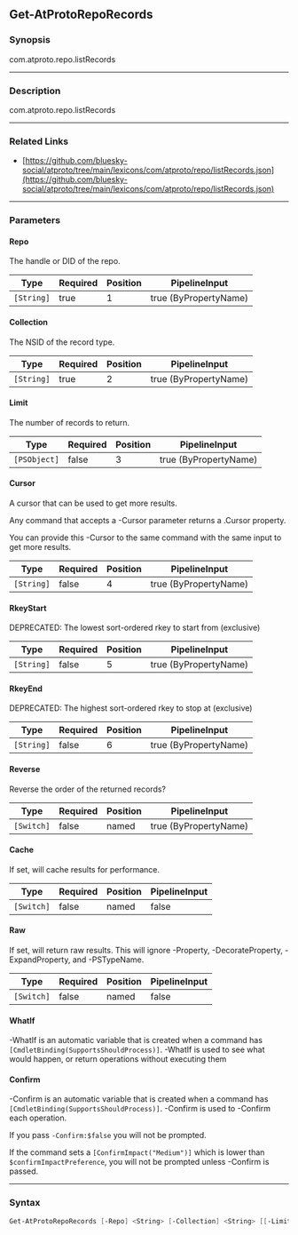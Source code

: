 Get-AtProtoRepoRecords
----------------------




### Synopsis
com.atproto.repo.listRecords



---


### Description

com.atproto.repo.listRecords



---


### Related Links
* [https://github.com/bluesky-social/atproto/tree/main/lexicons/com/atproto/repo/listRecords.json](https://github.com/bluesky-social/atproto/tree/main/lexicons/com/atproto/repo/listRecords.json)





---


### Parameters
#### **Repo**

The handle or DID of the repo.






|Type      |Required|Position|PipelineInput        |
|----------|--------|--------|---------------------|
|`[String]`|true    |1       |true (ByPropertyName)|



#### **Collection**

The NSID of the record type.






|Type      |Required|Position|PipelineInput        |
|----------|--------|--------|---------------------|
|`[String]`|true    |2       |true (ByPropertyName)|



#### **Limit**

The number of records to return.






|Type        |Required|Position|PipelineInput        |
|------------|--------|--------|---------------------|
|`[PSObject]`|false   |3       |true (ByPropertyName)|



#### **Cursor**

A cursor that can be used to get more results.

Any command that accepts a -Cursor parameter returns a .Cursor property.

You can provide this -Cursor to the same command with the same input to get more results.






|Type      |Required|Position|PipelineInput        |
|----------|--------|--------|---------------------|
|`[String]`|false   |4       |true (ByPropertyName)|



#### **RkeyStart**

DEPRECATED: The lowest sort-ordered rkey to start from (exclusive)






|Type      |Required|Position|PipelineInput        |
|----------|--------|--------|---------------------|
|`[String]`|false   |5       |true (ByPropertyName)|



#### **RkeyEnd**

DEPRECATED: The highest sort-ordered rkey to stop at (exclusive)






|Type      |Required|Position|PipelineInput        |
|----------|--------|--------|---------------------|
|`[String]`|false   |6       |true (ByPropertyName)|



#### **Reverse**

Reverse the order of the returned records?






|Type      |Required|Position|PipelineInput        |
|----------|--------|--------|---------------------|
|`[Switch]`|false   |named   |true (ByPropertyName)|



#### **Cache**

If set, will cache results for performance.






|Type      |Required|Position|PipelineInput|
|----------|--------|--------|-------------|
|`[Switch]`|false   |named   |false        |



#### **Raw**

If set, will return raw results. This will ignore -Property, -DecorateProperty, -ExpandProperty, and -PSTypeName.






|Type      |Required|Position|PipelineInput|
|----------|--------|--------|-------------|
|`[Switch]`|false   |named   |false        |



#### **WhatIf**
-WhatIf is an automatic variable that is created when a command has ```[CmdletBinding(SupportsShouldProcess)]```.
-WhatIf is used to see what would happen, or return operations without executing them
#### **Confirm**
-Confirm is an automatic variable that is created when a command has ```[CmdletBinding(SupportsShouldProcess)]```.
-Confirm is used to -Confirm each operation.

If you pass ```-Confirm:$false``` you will not be prompted.


If the command sets a ```[ConfirmImpact("Medium")]``` which is lower than ```$confirmImpactPreference```, you will not be prompted unless -Confirm is passed.



---


### Syntax
```PowerShell
Get-AtProtoRepoRecords [-Repo] <String> [-Collection] <String> [[-Limit] <PSObject>] [[-Cursor] <String>] [[-RkeyStart] <String>] [[-RkeyEnd] <String>] [-Reverse] [-Cache] [-Raw] [-WhatIf] [-Confirm] [<CommonParameters>]
```
